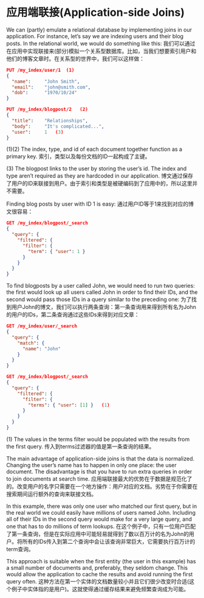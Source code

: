 ﻿# 应用端联接(Application-side Joins)

We can (partly) emulate a relational database by implementing joins in our application. For instance, let’s say we are indexing users and their blog posts. In the relational world, we would do something like this:
我们可以通过在应用中实现联接来(部分)模拟一个关系型数据库。比如，当我们想要索引用户和他们的博客文章时。在关系型的世界中，我们可以这样做：

```json
PUT /my_index/user/1  (1)
{
  "name":     "John Smith",
  "email":    "john@smith.com",
  "dob":      "1970/10/24"
}

PUT /my_index/blogpost/2   (2)
{
  "title":    "Relationships",
  "body":     "It's complicated...",
  "user":     1   (3)
}
```

(1)(2) The index, type, and id of each document together function as a primary key. 索引，类型以及每份文档的ID一起构成了主键。

(3) The blogpost links to the user by storing the user’s id. The index and type aren’t required as they are hardcoded in our application. 博文通过保存了用户的ID来联接到用户。由于索引和类型是被硬编码到了应用中的，所以这里并不需要。

Finding blog posts by user with ID 1 is easy:
通过用户ID等于1来找到对应的博文很容易：

```json
GET /my_index/blogpost/_search
{
  "query": {
    "filtered": {
      "filter": {
        "term": { "user": 1 }
      }
    }
  }
}
```

To find blogposts by a user called John, we would need to run two queries: the first would look up all users called John in order to find their IDs, and the second would pass those IDs in a query similar to the preceding one:
为了找到用户John的博文，我们可以执行两条查询：第一条查询用来得到所有名为John的用户的IDs，第二条查询通过这些IDs来得到对应文章：

```json
GET /my_index/user/_search
{
  "query": {
    "match": {
      "name": "John"
    }
  }
}

GET /my_index/blogpost/_search
{
  "query": {
    "filtered": {
      "filter": {
        "terms": { "user": [1] }   (1)
      }
    }
  }
}
```

(1) The values in the terms filter would be populated with the results from the first query. 传入到terms过滤器的值是第一条查询的结果。

The main advantage of application-side joins is that the data is normalized. Changing the user’s name has to happen in only one place: the user document. The disadvantage is that you have to run extra queries in order to join documents at search time.
应用端联接最大的优势在于数据是规范化了的。改变用户的名字只需要在一个地方操作：用户对应的文档。劣势在于你需要在搜索期间运行额外的查询来联接文档。

In this example, there was only one user who matched our first query, but in the real world we could easily have millions of users named John. Including all of their IDs in the second query would make for a very large query, and one that has to do millions of term lookups.
在这个例子中，只有一位用户匹配了第一条查询，但是在实际应用中可能轻易就得到了数以百万计的名为John的用户。将所有的IDs传入到第二个查询中会让该查询非常巨大，它需要执行百万计的term查询。

This approach is suitable when the first entity (the user in this example) has a small number of documents and, preferably, they seldom change. This would allow the application to cache the results and avoid running the first query often.
这种方法在第一个实体的文档数量较小并且它们很少改变时合适(这个例子中实体指的是用户)。这就使得通过缓存结果来避免频繁查询成为可能。